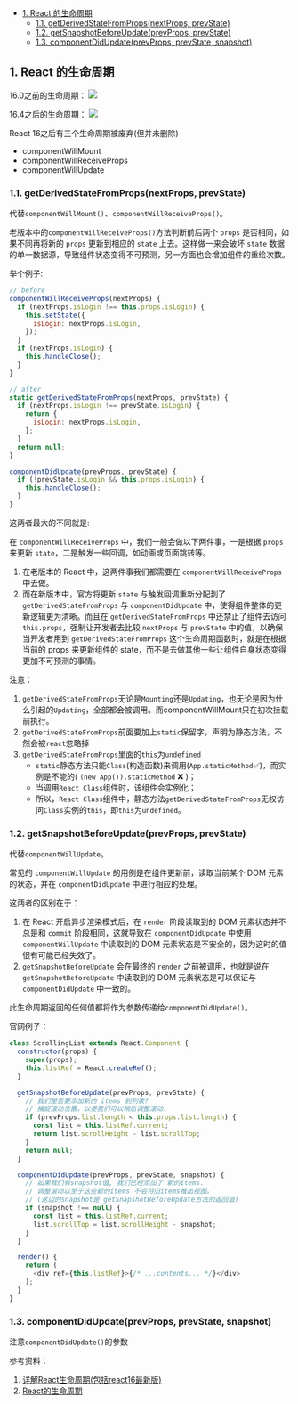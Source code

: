 - [1. React 的生命周期](#1-react-的生命周期)
  - [1.1. getDerivedStateFromProps(nextProps, prevState)](#11-getderivedstatefrompropsnextprops-prevstate)
  - [1.2. getSnapshotBeforeUpdate(prevProps, prevState)](#12-getsnapshotbeforeupdateprevprops-prevstate)
  - [1.3. componentDidUpdate(prevProps, prevState, snapshot)](#13-componentdidupdateprevprops-prevstate-snapshot)

## 1. React 的生命周期

16.0之前的生命周期：
![](/imgs/react_old_lifecycle.png)

16.4之后的生命周期：
![](/imgs/react_new_lifecycle.png)


React 16之后有三个生命周期被废弃(但并未删除)
- componentWillMount
- componentWillReceiveProps
- componentWillUpdate


### 1.1. getDerivedStateFromProps(nextProps, prevState)

代替`componentWillMount()`、`componentWillReceiveProps()`。

老版本中的`componentWillReceiveProps()`方法判断前后两个 `props` 是否相同，如果不同再将新的 `props` 更新到相应的 `state` 上去。这样做一来会破坏 `state` 数据的单一数据源，导致组件状态变得不可预测，另一方面也会增加组件的重绘次数。

举个例子:



```js
// before
componentWillReceiveProps(nextProps) {
  if (nextProps.isLogin !== this.props.isLogin) {
    this.setState({ 
      isLogin: nextProps.isLogin,   
    });
  }
  if (nextProps.isLogin) {
    this.handleClose();
  }
}

// after
static getDerivedStateFromProps(nextProps, prevState) {
  if (nextProps.isLogin !== prevState.isLogin) {
    return {
      isLogin: nextProps.isLogin,
    };
  }
  return null;
}

componentDidUpdate(prevProps, prevState) {
  if (!prevState.isLogin && this.props.isLogin) {
    this.handleClose();
  }
}
```

这两者最大的不同就是:

在 `componentWillReceiveProps` 中，我们一般会做以下两件事，一是根据 `props` 来更新 `state`，二是触发一些回调，如动画或页面跳转等。

1. 在老版本的 React 中，这两件事我们都需要在 `componentWillReceiveProps` 中去做。
2. 而在新版本中，官方将更新 `state` 与触发回调重新分配到了 `getDerivedStateFromProps` 与 `componentDidUpdate` 中，使得组件整体的更新逻辑更为清晰。而且在 `getDerivedStateFromProps` 中还禁止了组件去访问 `this.props`，强制让开发者去比较 `nextProps` 与 `prevState` 中的值，以确保当开发者用到 `getDerivedStateFromProps` 这个生命周期函数时，就是在根据当前的 props 来更新组件的 state，而不是去做其他一些让组件自身状态变得更加不可预测的事情。

注意：
1. `getDerivedStateFromProps`无论是`Mounting`还是`Updating`，也无论是因为什么引起的`Updating`，全部都会被调用。而componentWillMount只在初次挂载前执行。
2. `getDerivedStateFromProps`前面要加上`static`保留字，声明为静态方法，不然会被`react`忽略掉
3. `getDerivedStateFromProps`里面的`this`为`undefined`
    - `static`静态方法只能`Class`(构造函数)来调用(`App.staticMethod`✅)，而实例是不能的( `(new App()).staticMethod` ❌ )；
    - 当调用`React Class`组件时，该组件会实例化；
    - 所以，`React Class`组件中，静态方法`getDerivedStateFromProps`无权访问`Class`实例的`this`，即`this`为`undefined`。



### 1.2. getSnapshotBeforeUpdate(prevProps, prevState)

代替`componentWillUpdate`。

常见的 `componentWillUpdate` 的用例是在组件更新前，读取当前某个 DOM 元素的状态，并在 `componentDidUpdate` 中进行相应的处理。

这两者的区别在于：

1. 在 React 开启异步渲染模式后，在 `render` 阶段读取到的 DOM 元素状态并不总是和 `commit` 阶段相同，这就导致在
    `componentDidUpdate` 中使用 `componentWillUpdate` 中读取到的 DOM 元素状态是不安全的，因为这时的值很有可能已经失效了。
2. `getSnapshotBeforeUpdate` 会在最终的 `render` 之前被调用，也就是说在 `getSnapshotBeforeUpdate` 中读取到的 DOM 元素状态是可以保证与 `componentDidUpdate` 中一致的。

此生命周期返回的任何值都将作为参数传递给`componentDidUpdate()`。

官网例子：

```js
class ScrollingList extends React.Component {
  constructor(props) {
    super(props);
    this.listRef = React.createRef();
  }

  getSnapshotBeforeUpdate(prevProps, prevState) {
    // 我们是否要添加新的 items 到列表?
    // 捕捉滚动位置，以便我们可以稍后调整滚动.
    if (prevProps.list.length < this.props.list.length) {
      const list = this.listRef.current;
      return list.scrollHeight - list.scrollTop;
    }
    return null;
  }

  componentDidUpdate(prevProps, prevState, snapshot) {
    // 如果我们有snapshot值, 我们已经添加了 新的items.
    // 调整滚动以至于这些新的items 不会将旧items推出视图。
    // (这边的snapshot是 getSnapshotBeforeUpdate方法的返回值)
    if (snapshot !== null) {
      const list = this.listRef.current;
      list.scrollTop = list.scrollHeight - snapshot;
    }
  }

  render() {
    return (
      <div ref={this.listRef}>{/* ...contents... */}</div>
    );
  }
}
```
### 1.3. componentDidUpdate(prevProps, prevState, snapshot)

注意`componentDidUpdate()`的参数

参考资料：
1. [详解React生命周期(包括react16最新版)](https://www.jianshu.com/p/514fe21b9914)
2. [React的生命周期](https://www.jianshu.com/p/b331d0e4b398)